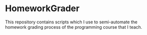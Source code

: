# HomeworkGrader
This repository contains scripts which I use to semi-automate the homework grading process of the programming course that I teach.
